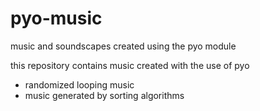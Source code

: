 # pyo-music
music and soundscapes created using the pyo module

this repository contains music created with the use of pyo
- randomized looping music
- music generated by sorting algorithms
